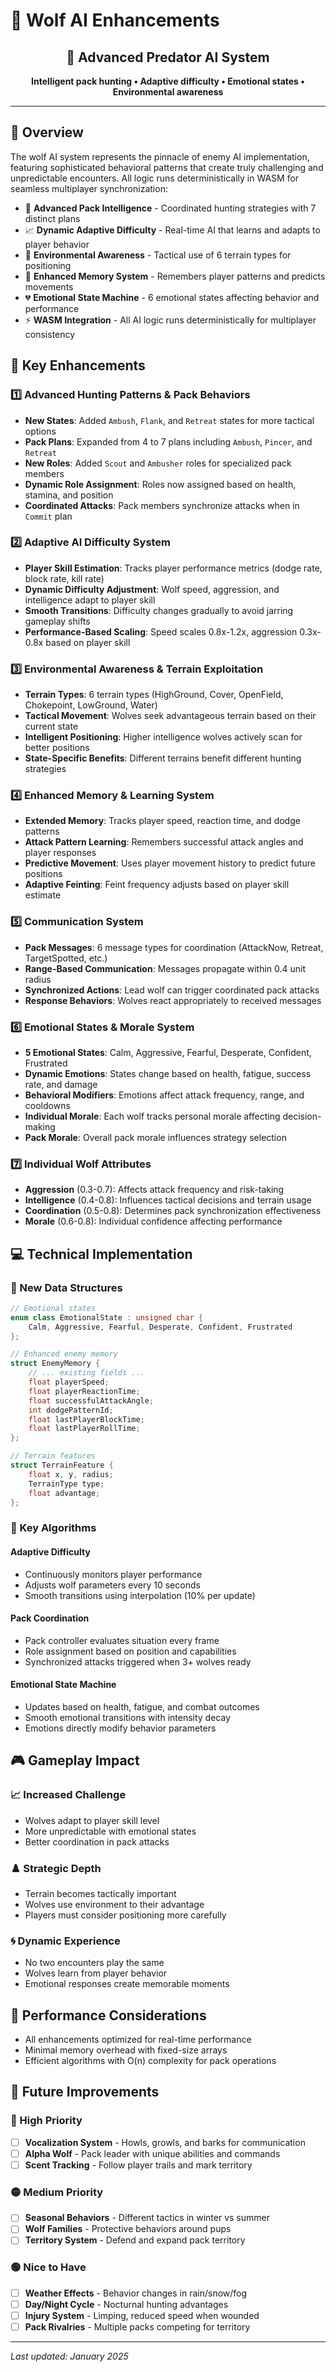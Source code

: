 # 🐺 Wolf AI Enhancements

<div align="center">
  <h2>🦾 Advanced Predator AI System</h2>
  <p><strong>Intelligent pack hunting • Adaptive difficulty • Emotional states • Environmental awareness</strong></p>
</div>

---

## 🎯 Overview

The wolf AI system represents the pinnacle of enemy AI implementation, featuring sophisticated behavioral patterns that create truly challenging and unpredictable encounters. All logic runs deterministically in WASM for seamless multiplayer synchronization:

- 🦾 **Advanced Pack Intelligence** - Coordinated hunting strategies with 7 distinct plans
- 📈 **Dynamic Adaptive Difficulty** - Real-time AI that learns and adapts to player behavior
- 🌲 **Environmental Awareness** - Tactical use of 6 terrain types for positioning
- 🧠 **Enhanced Memory System** - Remembers player patterns and predicts movements
- 💔 **Emotional State Machine** - 6 emotional states affecting behavior and performance
- ⚡ **WASM Integration** - All AI logic runs deterministically for multiplayer consistency

## 🔑 Key Enhancements

### 1️⃣ Advanced Hunting Patterns & Pack Behaviors
- **New States**: Added `Ambush`, `Flank`, and `Retreat` states for more tactical options
- **Pack Plans**: Expanded from 4 to 7 plans including `Ambush`, `Pincer`, and `Retreat`
- **New Roles**: Added `Scout` and `Ambusher` roles for specialized pack members
- **Dynamic Role Assignment**: Roles now assigned based on health, stamina, and position
- **Coordinated Attacks**: Pack members synchronize attacks when in `Commit` plan

### 2️⃣ Adaptive AI Difficulty System
- **Player Skill Estimation**: Tracks player performance metrics (dodge rate, block rate, kill rate)
- **Dynamic Difficulty Adjustment**: Wolf speed, aggression, and intelligence adapt to player skill
- **Smooth Transitions**: Difficulty changes gradually to avoid jarring gameplay shifts
- **Performance-Based Scaling**: Speed scales 0.8x-1.2x, aggression 0.3x-0.8x based on player skill

### 3️⃣ Environmental Awareness & Terrain Exploitation
- **Terrain Types**: 6 terrain types (HighGround, Cover, OpenField, Chokepoint, LowGround, Water)
- **Tactical Movement**: Wolves seek advantageous terrain based on their current state
- **Intelligent Positioning**: Higher intelligence wolves actively scan for better positions
- **State-Specific Benefits**: Different terrains benefit different hunting strategies

### 4️⃣ Enhanced Memory & Learning System
- **Extended Memory**: Tracks player speed, reaction time, and dodge patterns
- **Attack Pattern Learning**: Remembers successful attack angles and player responses
- **Predictive Movement**: Uses player movement history to predict future positions
- **Adaptive Feinting**: Feint frequency adjusts based on player skill estimate

### 5️⃣ Communication System
- **Pack Messages**: 6 message types for coordination (AttackNow, Retreat, TargetSpotted, etc.)
- **Range-Based Communication**: Messages propagate within 0.4 unit radius
- **Synchronized Actions**: Lead wolf can trigger coordinated pack attacks
- **Response Behaviors**: Wolves react appropriately to received messages

### 6️⃣ Emotional States & Morale System
- **5 Emotional States**: Calm, Aggressive, Fearful, Desperate, Confident, Frustrated
- **Dynamic Emotions**: States change based on health, fatigue, success rate, and damage
- **Behavioral Modifiers**: Emotions affect attack frequency, range, and cooldowns
- **Individual Morale**: Each wolf tracks personal morale affecting decision-making
- **Pack Morale**: Overall pack morale influences strategy selection

### 7️⃣ Individual Wolf Attributes
- **Aggression** (0.3-0.7): Affects attack frequency and risk-taking
- **Intelligence** (0.4-0.8): Influences tactical decisions and terrain usage
- **Coordination** (0.5-0.8): Determines pack synchronization effectiveness
- **Morale** (0.6-0.8): Individual confidence affecting performance

## 💻 Technical Implementation

### 📁 New Data Structures
```cpp
// Emotional states
enum class EmotionalState : unsigned char {
    Calm, Aggressive, Fearful, Desperate, Confident, Frustrated
};

// Enhanced enemy memory
struct EnemyMemory {
    // ... existing fields ...
    float playerSpeed;
    float playerReactionTime;
    float successfulAttackAngle;
    int dodgePatternId;
    float lastPlayerBlockTime;
    float lastPlayerRollTime;
};

// Terrain features
struct TerrainFeature {
    float x, y, radius;
    TerrainType type;
    float advantage;
};
```

### 🧮 Key Algorithms

#### Adaptive Difficulty
- Continuously monitors player performance
- Adjusts wolf parameters every 10 seconds
- Smooth transitions using interpolation (10% per update)

#### Pack Coordination
- Pack controller evaluates situation every frame
- Role assignment based on position and capabilities
- Synchronized attacks triggered when 3+ wolves ready

#### Emotional State Machine
- Updates based on health, fatigue, and combat outcomes
- Smooth emotional transitions with intensity decay
- Emotions directly modify behavior parameters

## 🎮 Gameplay Impact

### 📈 Increased Challenge
- Wolves adapt to player skill level
- More unpredictable with emotional states
- Better coordination in pack attacks

### ♟️ Strategic Depth
- Terrain becomes tactically important
- Wolves use environment to their advantage
- Players must consider positioning more carefully

### 🌀 Dynamic Experience
- No two encounters play the same
- Wolves learn from player behavior
- Emotional responses create memorable moments

## 🚀 Performance Considerations
- All enhancements optimized for real-time performance
- Minimal memory overhead with fixed-size arrays
- Efficient algorithms with O(n) complexity for pack operations

## 🔮 Future Improvements

### 🔴 High Priority
- [ ] **Vocalization System** - Howls, growls, and barks for communication
- [ ] **Alpha Wolf** - Pack leader with unique abilities and commands
- [ ] **Scent Tracking** - Follow player trails and mark territory

### 🟡 Medium Priority
- [ ] **Seasonal Behaviors** - Different tactics in winter vs summer
- [ ] **Wolf Families** - Protective behaviors around pups
- [ ] **Territory System** - Defend and expand pack territory

### 🟢 Nice to Have
- [ ] **Weather Effects** - Behavior changes in rain/snow/fog
- [ ] **Day/Night Cycle** - Nocturnal hunting advantages
- [ ] **Injury System** - Limping, reduced speed when wounded
- [ ] **Pack Rivalries** - Multiple packs competing for territory

---

*Last updated: January 2025*